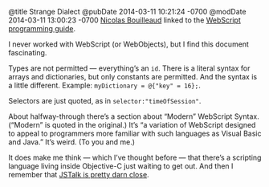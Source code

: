 @title Strange Dialect
@pubDate 2014-03-11 10:21:24 -0700
@modDate 2014-03-11 13:00:23 -0700
[Nicolas Bouilleaud](https://twitter.com/_nb/status/443313514716098560) linked to the [WebScript programming guide](https://developer.apple.com/legacy/library/documentation/LegacyTechnologies/WebObjects/WebObjects_3.1/PDF/DEVGUIDE/SCRIPT.PDF).

I never worked with WebScript (or WebObjects), but I find this document fascinating.

Types are not permitted — everything’s an `id`. There is a literal syntax for arrays and dictionaries, but only constants are permitted. And the syntax is a little different. Example: <code>myDictionary = @{"key" = 16};</code>.

Selectors are just quoted, as in <code>selector:"timeOfSession"</code>.

About halfway-through there’s a section about “Modern” WebScript Syntax. (“Modern” is quoted in the original.) It’s “a variation of WebScript designed to appeal to programmers more familiar with such languages as Visual Basic and Java.” It’s weird. (To you and me.)

It does make me think — which I’ve thought before — that there’s a scripting language living inside Objective-C just waiting to get out. And then I remember that [JSTalk is pretty darn close](http://jstalk.org//).
